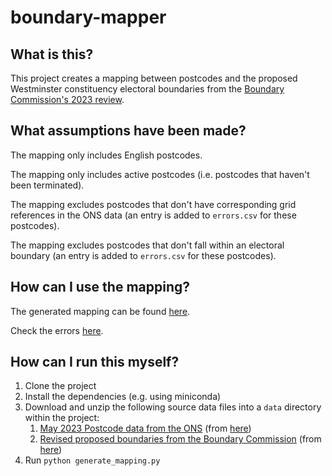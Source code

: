 # boundary-mapper

## What is this?

This project creates a mapping between postcodes and the proposed Westminster constituency electoral boundaries from the [Boundary Commission's 2023 review](https://boundarycommissionforengland.independent.gov.uk/2023-review/).

## What assumptions have been made?

The mapping only includes English postcodes.

The mapping only includes active postcodes (i.e. postcodes that haven't been terminated).

The mapping excludes postcodes that don't have corresponding grid references in the ONS data (an entry is added to `errors.csv` for these postcodes).

The mapping excludes postcodes that don't fall within an electoral boundary (an entry is added to `errors.csv` for these postcodes).

## How can I use the mapping?

The generated mapping can be found [here](https://github.com/hjmoss/boundary-mapper/raw/main/output.csv).

Check the errors [here](https://github.com/hjmoss/boundary-mapper/raw/main/errors.csv).

## How can I run this myself?

1. Clone the project
2. Install the dependencies (e.g. using miniconda)
3. Download and unzip the following source data files into a `data` directory within the project:
    1. [May 2023 Postcode data from the ONS](https://www.arcgis.com/sharing/rest/content/items/bd25c421196b4546a7830e95ecdd70bc/data) (from [here](https://geoportal.statistics.gov.uk/datasets/ons-postcode-directory-may-2023/about))
    2. [Revised proposed boundaries from the Boundary Commission](https://boundarycommissionforengland.independent.gov.uk/review2023/b65f7782-658b-4c4a-9cba-59c16c807f77/gis/2022_11_8_Revised_proposals_England_shp.zip) (from [here](https://boundarycommissionforengland.independent.gov.uk/2023-review/))
3. Run `python generate_mapping.py`
